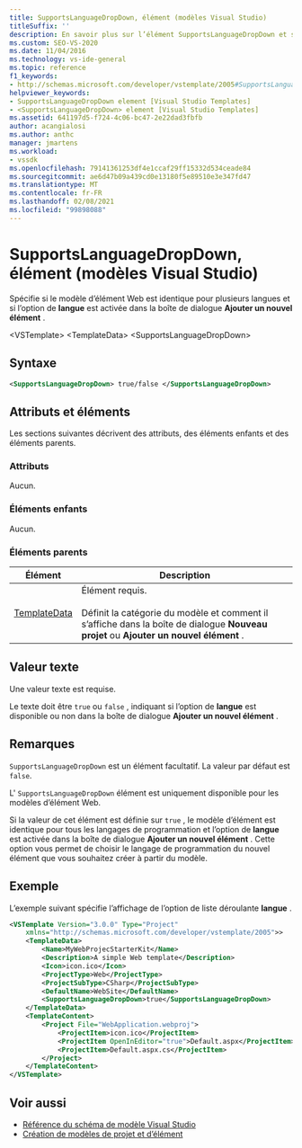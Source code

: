 ```yaml
---
title: SupportsLanguageDropDown, élément (modèles Visual Studio)
titleSuffix: ''
description: En savoir plus sur l’élément SupportsLanguageDropDown et sur la façon dont il spécifie si le modèle d’élément Web est identique pour plusieurs langues, et si l’option de langue est activée.
ms.custom: SEO-VS-2020
ms.date: 11/04/2016
ms.technology: vs-ide-general
ms.topic: reference
f1_keywords:
- http://schemas.microsoft.com/developer/vstemplate/2005#SupportsLanguageDropDown
helpviewer_keywords:
- SupportsLanguageDropDown element [Visual Studio Templates]
- <SupportsLanguageDropDown> element [Visual Studio Templates]
ms.assetid: 641197d5-f724-4c06-bc47-2e22dad3fbfb
author: acangialosi
ms.author: anthc
manager: jmartens
ms.workload:
- vssdk
ms.openlocfilehash: 79141361253df4e1ccaf29ff15332d534ceade84
ms.sourcegitcommit: ae6d47b09a439cd0e13180f5e89510e3e347fd47
ms.translationtype: MT
ms.contentlocale: fr-FR
ms.lasthandoff: 02/08/2021
ms.locfileid: "99898088"
---
```

# <a name="supportslanguagedropdown-element-visual-studio-templates"></a>SupportsLanguageDropDown, élément (modèles Visual Studio)

Spécifie si le modèle d’élément Web est identique pour plusieurs langues et si l’option de **langue** est activée dans la boîte de dialogue **Ajouter un nouvel élément** .

 \<VSTemplate> \<TemplateData>
 \<SupportsLanguageDropDown>

## <a name="syntax"></a>Syntaxe

```xml
<SupportsLanguageDropDown> true/false </SupportsLanguageDropDown>
```

## <a name="attributes-and-elements"></a>Attributs et éléments

 Les sections suivantes décrivent des attributs, des éléments enfants et des éléments parents.

### <a name="attributes"></a>Attributs

 Aucun.

### <a name="child-elements"></a>Éléments enfants

 Aucun.

### <a name="parent-elements"></a>Éléments parents

|Élément|Description|
|-------------|-----------------|
|[TemplateData](../extensibility/templatedata-element-visual-studio-templates.md)|Élément requis.<br /><br /> Définit la catégorie du modèle et comment il s’affiche dans la boîte de dialogue **Nouveau projet** ou **Ajouter un nouvel élément** .|

## <a name="text-value"></a>Valeur texte

 Une valeur texte est requise.

 Le texte doit être `true` ou `false` , indiquant si l’option de **langue** est disponible ou non dans la boîte de dialogue **Ajouter un nouvel élément** .

## <a name="remarks"></a>Remarques

 `SupportsLanguageDropDown` est un élément facultatif. La valeur par défaut est `false`.

 L' `SupportsLanguageDropDown` élément est uniquement disponible pour les modèles d’élément Web.

 Si la valeur de cet élément est définie sur `true` , le modèle d’élément est identique pour tous les langages de programmation et l’option de **langue** est activée dans la boîte de dialogue **Ajouter un nouvel élément** . Cette option vous permet de choisir le langage de programmation du nouvel élément que vous souhaitez créer à partir du modèle.

## <a name="example"></a>Exemple

 L’exemple suivant spécifie l’affichage de l’option de liste déroulante **langue** .

```xml
<VSTemplate Version="3.0.0" Type="Project"
    xmlns="http://schemas.microsoft.com/developer/vstemplate/2005">>
    <TemplateData>
        <Name>MyWebProjecStarterKit</Name>
        <Description>A simple Web template</Description>
        <Icon>icon.ico</Icon>
        <ProjectType>Web</ProjectType>
        <ProjectSubType>CSharp</ProjectSubType>
        <DefaultName>WebSite</DefaultName>
        <SupportsLanguageDropDown>true</SupportsLanguageDropDown>
    </TemplateData>
    <TemplateContent>
        <Project File="WebApplication.webproj">
            <ProjectItem>icon.ico</ProjectItem>
            <ProjectItem OpenInEditor="true">Default.aspx</ProjectItem>
            <ProjectItem>Default.aspx.cs</ProjectItem>
        </Project>
    </TemplateContent>
</VSTemplate>
```

## <a name="see-also"></a>Voir aussi

- [Référence du schéma de modèle Visual Studio](../extensibility/visual-studio-template-schema-reference.md)
- [Création de modèles de projet et d’élément](../ide/creating-project-and-item-templates.md)
